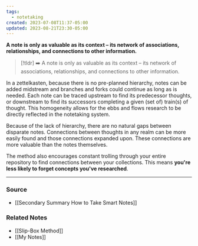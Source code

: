 ```yaml
---
tags:
  - notetaking
created: 2023-07-08T11:37-05:00
updated: 2023-08-21T23:30-05:00
---
```

**A note is only as valuable as its context – its network of associations, relationships, and connections to other information.**

> [!tldr] ➡️ A note is only as valuable as its context – its network of associations, relationships, and connections to other information.

In a zettelkasten, because there is no pre-planned hierarchy, notes can be added midstream and branches and forks could continue as long as is needed. Each note can be traced upstream to find its predecessor thoughts, or downstream to find its successors completing a given (set of) train(s) of thought. This homogeneity allows for the ebbs and flows research to be directly reflected in the notetaking system. 

Because of the lack of hierarchy, there are no natural gaps between disparate notes. Connections between thoughts in any realm can be more easily found and those connections expanded upon. These connections are more valuable than the notes themselves. 

The method also encourages constant trolling through your entire repository to find connections between your collections. This means **you're less likely to forget concepts you've researched**.

---

### Source
- [[Secondary Summary How to Take Smart Notes]]

### Related Notes
- [[Slip-Box Method]]
- [[My Notes]]